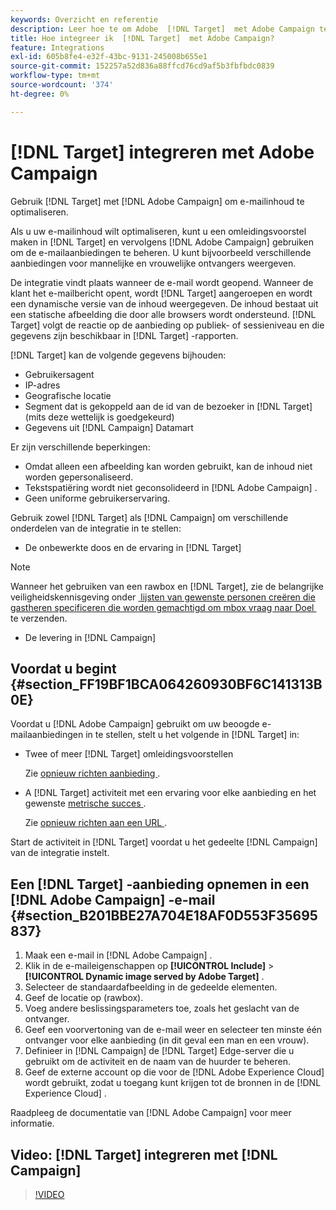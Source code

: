```yaml
---
keywords: Overzicht en referentie
description: Leer hoe te om Adobe  [!DNL Target]  met Adobe Campaign te gebruiken om e-mailinhoud te optimaliseren.
title: Hoe integreer ik  [!DNL Target]  met Adobe Campaign?
feature: Integrations
exl-id: 605b8fe4-e32f-43bc-9131-245008b655e1
source-git-commit: 152257a52d836a88ffcd76cd9af5b3fbfbdc0839
workflow-type: tm+mt
source-wordcount: '374'
ht-degree: 0%

---
```


# [!DNL Target] integreren met Adobe Campaign

Gebruik [!DNL Target] met [!DNL Adobe Campaign] om e-mailinhoud te optimaliseren.

Als u uw e-mailinhoud wilt optimaliseren, kunt u een omleidingsvoorstel maken in [!DNL Target] en vervolgens [!DNL Adobe Campaign] gebruiken om de e-mailaanbiedingen te beheren. U kunt bijvoorbeeld verschillende aanbiedingen voor mannelijke en vrouwelijke ontvangers weergeven.

De integratie vindt plaats wanneer de e-mail wordt geopend. Wanneer de klant het e-mailbericht opent, wordt [!DNL Target] aangeroepen en wordt een dynamische versie van de inhoud weergegeven. De inhoud bestaat uit een statische afbeelding die door alle browsers wordt ondersteund. [!DNL Target] volgt de reactie op de aanbieding op publiek- of sessieniveau en die gegevens zijn beschikbaar in [!DNL Target] -rapporten.

[!DNL Target] kan de volgende gegevens bijhouden:

* Gebruikersagent
* IP-adres
* Geografische locatie
* Segment dat is gekoppeld aan de id van de bezoeker in [!DNL Target] (mits deze wettelijk is goedgekeurd)
* Gegevens uit [!DNL Campaign] Datamart

Er zijn verschillende beperkingen:

* Omdat alleen een afbeelding kan worden gebruikt, kan de inhoud niet worden gepersonaliseerd.
* Tekstspatiëring wordt niet geconsolideerd in [!DNL Adobe Campaign] .
* Geen uniforme gebruikerservaring.

Gebruik zowel [!DNL Target] als [!DNL Campaign] om verschillende onderdelen van de integratie in te stellen:

* De onbewerkte doos en de ervaring in [!DNL Target]

>[!NOTE]
>
>Wanneer het gebruiken van een rawbox en [!DNL Target], zie de belangrijke veiligheidskennisgeving onder [&#x200B; lijsten van gewenste personen creëren die gastheren specificeren die worden gemachtigd om mbox vraag naar Doel &#x200B;](/help/main/administrating-target/hosts.md#allowlist) te verzenden.

* De levering in [!DNL Campaign]

## Voordat u begint {#section_FF19BF1BCA064260930BF6C141313B0E}

Voordat u [!DNL Adobe Campaign] gebruikt om uw beoogde e-mailaanbiedingen in te stellen, stelt u het volgende in [!DNL Target] in:

* Twee of meer [!DNL Target] omleidingsvoorstellen

  Zie [&#x200B; opnieuw richten aanbieding &#x200B;](/help/main/c-experiences/c-manage-content/offer-redirect.md).

* A [!DNL Target] activiteit met een ervaring voor elke aanbieding en het gewenste [&#x200B; metrische succes &#x200B;](/help/main/c-activities/r-success-metrics/success-metrics.md).

  Zie [&#x200B; opnieuw richten aan een URL &#x200B;](/help/main/c-experiences/c-visual-experience-composer/redirect-offer.md).

Start de activiteit in [!DNL Target] voordat u het gedeelte [!DNL Campaign] van de integratie instelt.

## Een [!DNL Target] -aanbieding opnemen in een [!DNL Adobe Campaign] -e-mail {#section_B201BBE27A704E18AF0D553F35695837}

1. Maak een e-mail in [!DNL Adobe Campaign] .
1. Klik in de e-maileigenschappen op **[!UICONTROL Include]** > **[!UICONTROL Dynamic image served by Adobe Target]** .
1. Selecteer de standaardafbeelding in de gedeelde elementen.
1. Geef de locatie op (rawbox).
1. Voeg andere beslissingsparameters toe, zoals het geslacht van de ontvanger.
1. Geef een voorvertoning van de e-mail weer en selecteer ten minste één ontvanger voor elke aanbieding (in dit geval een man en een vrouw).
1. Definieer in [!DNL Campaign] de [!DNL Target] Edge-server die u gebruikt om de activiteit en de naam van de huurder te beheren.
1. Geef de externe account op die voor de [!DNL Adobe Experience Cloud] wordt gebruikt, zodat u toegang kunt krijgen tot de bronnen in de [!DNL Experience Cloud] .

Raadpleeg de documentatie van [!DNL Adobe Campaign] voor meer informatie.

## Video: [!DNL Target] integreren met [!DNL Campaign]

>[!VIDEO](https://video.tv.adobe.com/v/35149)
